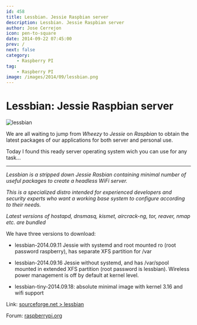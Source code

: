 ```yaml
---
id: 458
title: Lessbian. Jessie Raspbian server
description: Lessbian. Jessie Raspbian server
author: Jose Cerrejon
icon: pen-to-square
date: 2014-09-22 07:45:00
prev: /
next: false
category:
    - Raspberry PI
tag:
    - Raspberry PI
image: /images/2014/09/lessbian.png
---
```


# Lessbian: Jessie Raspbian server

![lessbian](/images/2014/09/lessbian.png)

We are all waiting to jump from _Wheezy_ to _Jessie_ on _Raspbian_ to obtain the latest packages of our applications for both server and personal use.

Today I found this ready server operating system wich you can use for any task...

---

_Lessbian is a stripped down Jessie Rasbian containing minimal number of useful packages to create a headless WiFi server._

_This is a specialized distro intended for experienced developers and security experts who want a working base system to configure according to their needs._

_Latest versions of hostapd, dnsmasq, kismet, aircrack-ng, tor, reaver, nmap etc. are bundled_

We have three versions to download:

-   lessbian-2014.09.11 Jessie with systemd and root mounted ro (root password raspberry), has separate XFS partition for /var

-   lessbian-2014.09.16 Jessie without systemd, and has /var/spool mounted in extended XFS partition (root password is lessbian). Wireless power management
    is off by default at kernel level.

-   lessbian-tiny-2014.09.18: absolute minimal image with kernel 3.16 and wifi support

Link: [sourceforge.net > lessbian](https://sourceforge.net/projects/lessbian/)

Forum: [raspberrypi.org](https://www.raspberrypi.org/forums/viewtopic.php?f=66&t=86844)
